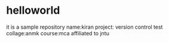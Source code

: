 # helloworld
it is a sample repository
name:kiran
project: version control test
collage:anmk
course:mca
affiliated to jntu
